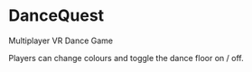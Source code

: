 # DanceQuest
Multiplayer VR Dance Game

Players can change colours and toggle the dance floor on / off.
